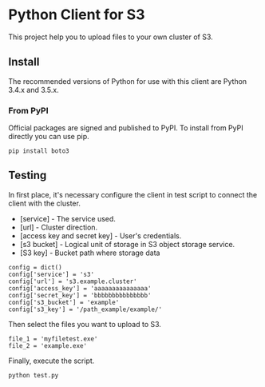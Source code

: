 # Python Client for S3

This project help you to upload files to your own cluster of S3.

## Install

The recommended versions of Python for use with this client are Python 3.4.x and 3.5.x.

### From PyPI

Official packages are signed and published to PyPI.
To install from PyPI directly you can use pip.

```
pip install boto3
```

## Testing

In first place, it's necessary configure the client in test script to connect the client with the cluster.
* [service] - The service used.
* [url] - Cluster direction.
* [access key and secret key] - User's credentials.
* [s3 bucket] -  Logical unit of storage in S3 object storage service.
* [S3 key] - Bucket path where storage data

```
config = dict()
config['service'] = 's3'
config['url'] = 's3.example.cluster'
config['access_key'] = 'aaaaaaaaaaaaaaa'
config['secret_key'] = 'bbbbbbbbbbbbbbb'
config['s3_bucket'] = 'example'
config['s3_key'] = '/path_example/example/'
```

Then select the files you want to upload to S3.

```
file_1 = 'myfiletest.exe'
file_2 = 'example.exe'
```

Finally, execute the script.

```
python test.py
```


